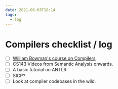 ```yaml
---
date: 2021-06-03T18:14
tags: 
  - log
---
```


# Compilers checklist / log

- [ ] [William Bowman's course on Compilers](https://www.students.cs.ubc.ca/~cs-411/2020w2/chp-boilerplate_book_top.html)
- [ ] CS143 Videos from Semantic Analysis onwards.
- [ ] A basic tutorial on ANTLR.
- [ ] SICP?
- [ ] Look at compiler codebases in the wild.
